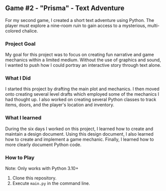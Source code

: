 ## Game #2 - "Prisma" - Text Adventure
For my second game, I created a short text adventure using Python. The player must explore a nine-room ruin to gain access to a mysterious, multi-colored chalice.
### Project Goal
My goal for this project was to focus on creating fun narrative and game mechanics within a limited medium. Without the use of graphics and sound, I wanted to push how I could portray an interactive story through text alone.
### What I Did
I started this project by drafting the main plot and mechanics. I then moved onto creating several level drafts which employed some of the mechanics I had thought up. I also worked on creating several Python classes to track items, doors, and the player's location and inventory.
### What I learned
During the six days I worked on this project, I learned how to create and maintain a design document. Using this design document, I also learned how to create and implement a game mechanic. Finally, I learned how to more clearly document Python code.
### How to Play
Note: Only works with Python 3.10+

1. Clone this repository.
2. Execute `main.py` in the command line.